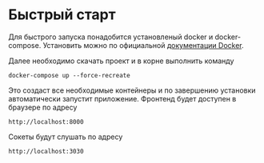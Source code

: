 # Быстрый старт
Для быстрого запуска понадобится установленый docker и docker-compose. 
Установить можно по официальной [документации Docker](https://docs.docker.com/desktop/).

Далее необходимо скачать проект и в корне выполнить команду
```
docker-compose up --force-recreate 
```

Это создаст все необходимые контейнеры и по завершению установки автоматически запустит приложение. Фронтенд будет доступен в браузере по адресу
```
http://localhost:8000
```

Сокеты будут слушать по адресу
```
http://localhost:3030
```